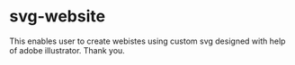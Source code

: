 # svg-website
This enables user to create webistes using custom svg designed with help of adobe illustrator.
Thank you.



